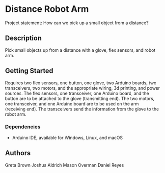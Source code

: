 # Distance Robot Arm

Project statement: How can we pick up a small object from a distance?

## Description

Pick small objects up from a distance with a glove, flex sensors, and robot arm.

## Getting Started

Requires two flex sensors, one button, one glove, two Arduino boards, two transceivers, two motors, and the appropriate wiring, 3d printing, and power sources. The flex sensors, one transceiver, one Arduino board, and the button are to be attached to the glove (transmitting end). The two motors, one transceiver, and one Arduino board are to be used on the arm (receiving end). The transceivers send the information from the glove to the robot arm.

### Dependencies

* Arduino IDE, available for Windows, Linux, and macOS

## Authors

Greta Brown
Joshua Aldrich
Mason Overman
Daniel Reyes

